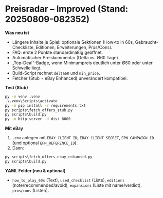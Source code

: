 # Preisradar – Improved (Stand: 20250809-082352)

**Was neu ist**
- Längere Inhalte je Spiel: optionale Sektionen (How-to in 60s, Gebraucht-Checkliste, Editionen, Erweiterungen, Pros/Cons).
- FAQ: erste 2 Punkte standardmäßig geöffnet.
- Automatischer Preiskommentar (Delta vs. Ø60 Tage).
- „Top-Deal“-Badge, wenn Minimumpreis deutlich unter Ø60 oder unter Schwelle liegt.
- Build-Script rechnet `delta60` und `min_price`.
- Fetcher (Stub + eBay Enhanced) unverändert kompatibel.

**Test (Stub)**
```bat
py -m venv .venv
.\.venv\Scripts\activate
py -m pip install -r requirements.txt
py scripts\fetch_offers_stub.py
py scripts\build.py
py -m http.server -d dist 8000
```

**Mit eBay**
1) `.env` anlegen mit `EBAY_CLIENT_ID`, `EBAY_CLIENT_SECRET`, `EPN_CAMPAIGN_ID` (und optional `EPN_REFERENCE_ID`).  
2) Dann:
```bat
py scripts\fetch_offers_ebay_enhanced.py
py scripts\build.py
```

**YAML Felder (neu & optional)**
- `how_to_play_60s` (Text), `used_checklist` (Liste), `editions` (note/recommended/avoid), `expansions` (Liste mit name/verdict), `pros`/`cons` (Listen).

